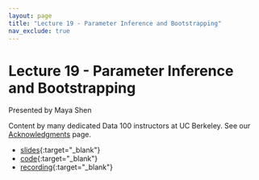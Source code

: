 ```yaml
---
layout: page
title: "Lecture 19 - Parameter Inference and Bootstrapping"
nav_exclude: true
---
```


# Lecture 19 - Parameter Inference and Bootstrapping

Presented by Maya Shen

Content by many dedicated Data 100 instructors at UC Berkeley. See our [Acknowledgments](../../acks) page.

- [slides](https://docs.google.com/presentation/d/1TfDf9xK2h7KfEUpM3gWNtcmChvymsGvTz8z2zH72fK0/edit?usp=sharing){:target="_blank"}
- [code](https://data100.datahub.berkeley.edu/hub/user-redirect/git-pull?repo=https%3A%2F%2Fgithub.com%2FDS-100%2Fsu24-materials&urlpath=lab%2Ftree%2Fsu24-materials%2Flecture%2Flec19%2Flec19-su24.ipynb&branch=main){:target="_blank"}
- [recording](https://bcourses.berkeley.edu/courses/1535115/external_tools/90481){:target="_blank"}
